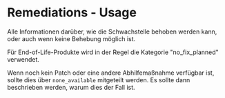# Remediations - Usage

Alle Informationen darüber, wie die Schwachstelle behoben werden kann, oder auch wenn keine Behebung möglich ist.

Für End-of-Life-Produkte wird in der Regel die Kategorie "no_fix_planned" verwendet.

Wenn noch kein Patch oder eine andere Abhilfemaßnahme verfügbar ist, sollte dies über `none_available` mitgeteilt werden.
Es sollte dann beschrieben werden, warum dies der Fall ist.